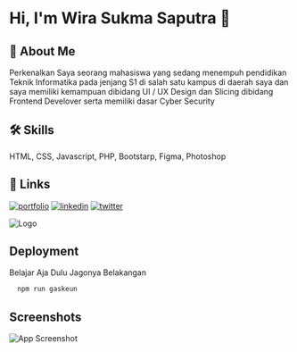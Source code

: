 
# Hi, I'm Wira Sukma Saputra 👋

## 🚀 About Me
Perkenalkan Saya seorang mahasiswa yang sedang menempuh pendidikan Teknik Informatika pada jenjang S1 di salah satu kampus di daerah saya dan saya memiliki kemampuan dibidang UI / UX Design dan Slicing dibidang Frontend Develover serta memiliki dasar Cyber Security

## 🛠 Skills
HTML, CSS, Javascript, PHP, Bootstarp, Figma, Photoshop


## 🔗 Links
[![portfolio](https://img.shields.io/badge/my_portfolio-000?style=for-the-badge&logo=ko-fi&logoColor=white)](https://wira07.github.io//)
[![linkedin](https://img.shields.io/badge/linkedin-0A66C2?style=for-the-badge&logo=linkedin&logoColor=white)](https://www.linkedin.com/in/wira-sukma-saputra-82a980214//)
[![twitter](https://img.shields.io/badge/twitter-1DA1F2?style=for-the-badge&logo=twitter&logoColor=white)](https://twitter.com/Wiralodra07/)


![Logo](https://dev-to-uploads.s3.amazonaws.com/uploads/articles/th5xamgrr6se0x5ro4g6.png)


## Deployment

Belajar Aja Dulu Jagonya Belakangan

```bash
  npm run gaskeun
```


## Screenshots

![App Screenshot](image/Juara.jpg)

